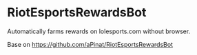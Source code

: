 # RiotEsportsRewardsBot

Automatically farms rewards on lolesports.com without browser.

Base on https://github.com/aPinat/RiotEsportsRewardsBot
